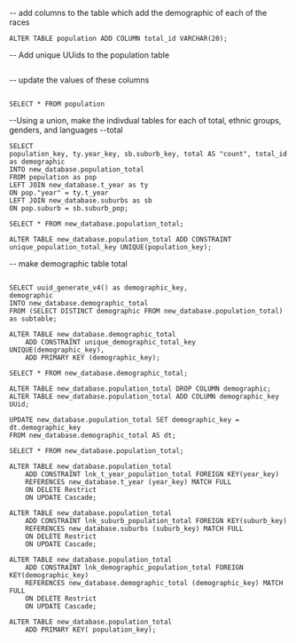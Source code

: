 
-- add columns to the table which add the demographic of each of the races 
```
ALTER TABLE population ADD COLUMN total_id VARCHAR(20);
```

-- Add unique UUids to the population table
```ALTER TABLE population ADD COLUMN population_key UUid;
```
-- update the values of these columns
```UPDATE population SET total_id = 'total';

SELECT * FROM population
```
--Using a union, make the indivdual tables for each of total, ethnic groups, genders, and languages
--total
```DROP TABLE IF EXISTS new_database.population_total;
SELECT 
population_key, ty.year_key, sb.suburb_key, total AS "count", total_id as demographic
INTO new_database.population_total
FROM population as pop
LEFT JOIN new_database.t_year as ty
ON pop."year" = ty.t_year
LEFT JOIN new_database.suburbs as sb
ON pop.suburb = sb.suburb_pop;

SELECT * FROM new_database.population_total;

ALTER TABLE new_database.population_total ADD CONSTRAINT unique_population_total_key UNIQUE(population_key);
```
-- make demographic table total
```DROP TABLE IF EXISTS new_database.demographic_total;

SELECT uuid_generate_v4() as demographic_key,
demographic 
INTO new_database.demographic_total
FROM (SELECT DISTINCT demographic FROM new_database.population_total) as subtable;

ALTER TABLE new_database.demographic_total 
	ADD CONSTRAINT unique_demographic_total_key UNIQUE(demographic_key),
    ADD PRIMARY KEY (demographic_key);

SELECT * FROM new_database.demographic_total;

ALTER TABLE new_database.population_total DROP COLUMN demographic;
ALTER TABLE new_database.population_total ADD COLUMN demographic_key UUid;

UPDATE new_database.population_total SET demographic_key = dt.demographic_key
FROM new_database.demographic_total AS dt;

SELECT * FROM new_database.population_total;

ALTER TABLE new_database.population_total
	ADD CONSTRAINT lnk_t_year_population_total FOREIGN KEY(year_key)
    REFERENCES new_database.t_year (year_key) MATCH FULL
    ON DELETE Restrict
    ON UPDATE Cascade;
    
ALTER TABLE new_database.population_total
	ADD CONSTRAINT lnk_suburb_population_total FOREIGN KEY(suburb_key)
    REFERENCES new_database.suburbs (suburb_key) MATCH FULL
    ON DELETE Restrict
    ON UPDATE Cascade;
    
ALTER TABLE new_database.population_total
	ADD CONSTRAINT lnk_demographic_population_total FOREIGN KEY(demographic_key)
    REFERENCES new_database.demographic_total (demographic_key) MATCH FULL
    ON DELETE Restrict
    ON UPDATE Cascade;
    
ALTER TABLE new_database.population_total
	ADD PRIMARY KEY( population_key);
```
